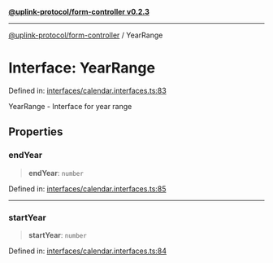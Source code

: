 [**@uplink-protocol/form-controller v0.2.3**](../README.md)

***

[@uplink-protocol/form-controller](../globals.md) / YearRange

# Interface: YearRange

Defined in: [interfaces/calendar.interfaces.ts:83](https://github.com/jmkcoder/uplink-protocol-calendar/blob/dfbd1d9163b3335ef17060f21cb7756b2a9c621d/src/interfaces/calendar.interfaces.ts#L83)

YearRange - Interface for year range

## Properties

### endYear

> **endYear**: `number`

Defined in: [interfaces/calendar.interfaces.ts:85](https://github.com/jmkcoder/uplink-protocol-calendar/blob/dfbd1d9163b3335ef17060f21cb7756b2a9c621d/src/interfaces/calendar.interfaces.ts#L85)

***

### startYear

> **startYear**: `number`

Defined in: [interfaces/calendar.interfaces.ts:84](https://github.com/jmkcoder/uplink-protocol-calendar/blob/dfbd1d9163b3335ef17060f21cb7756b2a9c621d/src/interfaces/calendar.interfaces.ts#L84)
